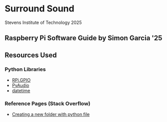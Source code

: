 # Surround Sound

Stevens Institute of Technology 2025

## Raspberry Pi Software Guide by Simon Garcia '25

## Resources Used

### Python Libraries

- [RPi.GPIO](https://pypi.org/project/RPi.GPIO/)
- [PyAudio](https://people.csail.mit.edu/hubert/pyaudio/docs/)
- [datetime](https://docs.python.org/3/library/datetime.html)

### Reference Pages (Stack Overflow)
- [Creating a new folder with python file](https://stackoverflow.com/questions/1274405/how-to-create-new-folder)